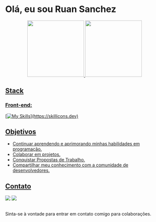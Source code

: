 # Olá, eu sou Ruan Sanchez

<div align="center">
<a href="https://github.com/MAONEZZE">
<img height="180em" src="https://github-readme-stats.vercel.app/api?username=maonezze&show_icons=true&theme=dracula&include_all_comits=true&count_private=true"/>
<img height="180em" src="https://github-readme-stats.vercel.app/api/top-langs/?username=maonezze&layout-compact&langs_count=16&theme=dracula"/>
</div>

## Stack

### Front-end: 
[![My Skills](https://skillicons.dev/icons?i=js,ts,angular,bootstrap,cypress,gherkin,)](https://skillicons.dev)

## Objetivos

- Continuar aprendendo e aprimorando minhas habilidades em programação.
- Colaborar em projetos.
- Conquistar Propostas de Trabalho.
- Compartilhar meu conhecimento com a comunidade de desenvolvedores.

## Contato

<div> 
  <a href = "mailto:ruansanchezskt@gmail.com"><img src="https://img.shields.io/badge/-Gmail-%23333?style=for-the-badge&logo=gmail&logoColor=white" target="_blank"></a>
  <a href="https://www.linkedin.com/in/ruan-sanchez-85b376207/" target="_blank"><img src="https://img.shields.io/badge/-LinkedIn-%230077B5?style=for-the-badge&logo=linkedin&logoColor=white" target="_blank"></a> 
</div><br>

Sinta-se à vontade para entrar em contato comigo para colaborações.


